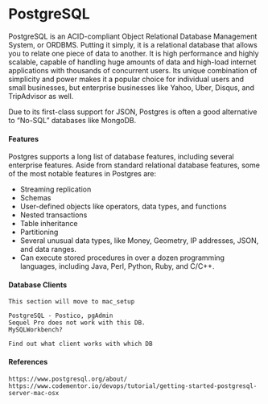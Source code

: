 # PostgreSQL

PostgreSQL is an ACID-compliant Object Relational Database Management System, or ORDBMS. Putting it simply, it is a relational database that allows you to relate one piece of data to another. It is high performance and highly scalable, capable of handling huge amounts of data and high-load internet applications with thousands of concurrent users. Its unique combination of simplicity and power makes it a popular choice for individual users and small businesses, but enterprise businesses like Yahoo, Uber, Disqus, and TripAdvisor as well.

Due to its first-class support for JSON, Postgres is often a good alternative to “No-SQL” databases like MongoDB.

#### Features

Postgres supports a long list of database features, including several enterprise features. Aside from standard relational database features, some of the most notable features in Postgres are:

* Streaming replication
* Schemas
* User-defined objects like operators, data types, and functions
* Nested transactions
* Table inheritance
* Partitioning
* Several unusual data types, like Money, Geometry, IP addresses, JSON, and data ranges.
* Can execute stored procedures in over a dozen programming languages, including Java, Perl, Python, Ruby, and C/C++.

#### Database Clients

```
This section will move to mac_setup

PostgreSQL - Postico, pgAdmin
Sequel Pro does not work with this DB.
MySQLWorkbench?

Find out what client works with which DB
```

#### References

```
https://www.postgresql.org/about/
https://www.codementor.io/devops/tutorial/getting-started-postgresql-server-mac-osx
```



